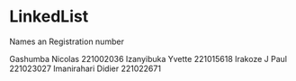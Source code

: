 # LinkedList


Names an Registration number           

Gashumba Nicolas 221002036
Izanyibuka Yvette 221015618
Irakoze J Paul  221023027
Imanirahari Didier 221022671
